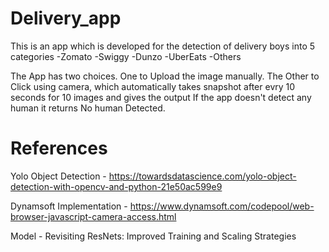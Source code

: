 # Delivery_app

This is an app which is developed for the detection of delivery boys into 5 categories
-Zomato
-Swiggy
-Dunzo
-UberEats
-Others

The App has two choices. One to Upload the image manually. The Other to Click using camera, which automatically takes snapshot after evry 10 seconds for 10 images and gives the output
If the app doesn't detect any human it returns No human Detected.


# References 
Yolo Object Detection - https://towardsdatascience.com/yolo-object-detection-with-opencv-and-python-21e50ac599e9

Dynamsoft Implementation - https://www.dynamsoft.com/codepool/web-browser-javascript-camera-access.html

Model - Revisiting ResNets: Improved Training and Scaling Strategies

